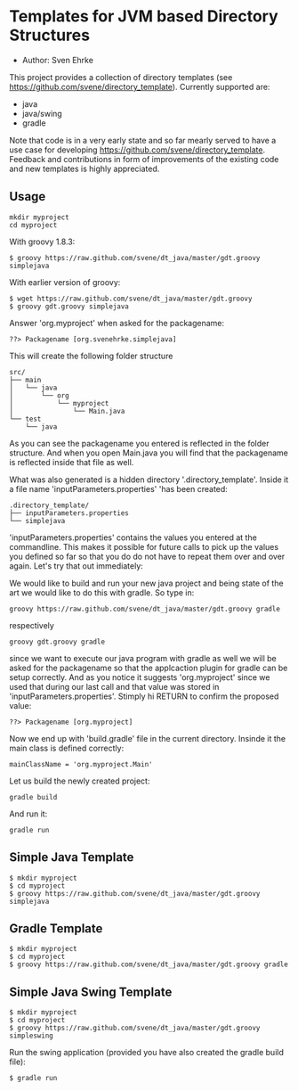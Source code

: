 Templates for JVM based Directory Structures
===============================================================================

* Author: Sven Ehrke

This project provides a collection of directory templates (see https://github.com/svene/directory_template).
Currently supported are:

* java
* java/swing
* gradle

Note that code is in a very early state and so far mearly served to have a use case
for developing https://github.com/svene/directory_template.
Feedback and contributions in form of improvements of the existing code and
new templates is highly appreciated.

Usage
-----
	mkdir myproject
	cd myproject

With groovy 1.8.3:

	$ groovy https://raw.github.com/svene/dt_java/master/gdt.groovy simplejava

With earlier version of groovy:

	$ wget https://raw.github.com/svene/dt_java/master/gdt.groovy
	$ groovy gdt.groovy simplejava

Answer 'org.myproject' when asked for the packagename:

	??> Packagename [org.svenehrke.simplejava]

This will create the following folder structure

	src/
	├── main
	│   └── java
	│       └── org
	│           └── myproject
	│               └── Main.java
	└── test
	    └── java

As you can see the packagename you entered is reflected in the folder structure.
And when you open Main.java you will find that the packagename is reflected inside
that file as well.

What was also generated is a hidden directory '.directory_template'. Inside it
a file name 'inputParameters.properties' 'has been created:

	.directory_template/
	├── inputParameters.properties
	└── simplejava

'inputParameters.properties' contains the values you entered at the commandline.
This makes it possible for future calls to pick up the values you defined so far
so that you do do not have to repeat them over and over again.
Let's try that out immediately:

We would like to build and run your new java project and being state of the art
we would like to do this with gradle. So type in:

	groovy https://raw.github.com/svene/dt_java/master/gdt.groovy gradle

respectively

	groovy gdt.groovy gradle

since we want to execute our java program with gradle as well we will be asked
for the packagename so that the applcaction plugin for gradle can be setup correctly.
And as you notice it suggests 'org.myproject' since we used that during our last
call and that value was stored in 'inputParameters.properties'. Stimply hi
RETURN to confirm the proposed value:

	??> Packagename [org.myproject]

Now we end up with 'build.gradle' file in the current directory.
Insinde it the main class is defined correctly:

	mainClassName = 'org.myproject.Main'

Let us build the newly created project:

	gradle build

And run it:

	gradle run


Simple Java Template
--------------------
	$ mkdir myproject
	$ cd myproject
	$ groovy https://raw.github.com/svene/dt_java/master/gdt.groovy simplejava

Gradle Template
---------------
	$ mkdir myproject
	$ cd myproject
	$ groovy https://raw.github.com/svene/dt_java/master/gdt.groovy gradle

Simple Java Swing Template
--------------------------

	$ mkdir myproject
	$ cd myproject
	$ groovy https://raw.github.com/svene/dt_java/master/gdt.groovy simpleswing

Run the swing application (provided you have also created the gradle build file):

	$ gradle run

